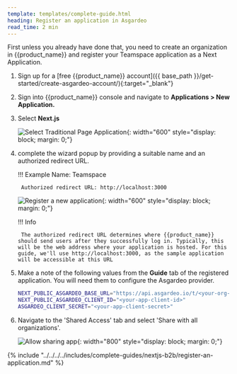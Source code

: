 ```yaml
---
template: templates/complete-guide.html
heading: Register an application in Asgardeo
read_time: 2 min
---
```


First unless you already have done that, you need to create an organization in {{product_name}} and register your Teamspace application as a Next Application.

1. Sign up for a [free {{product_name}} account]({{ base_path }}/get-started/create-asgardeo-account/){:target="_blank"}
2. Sign into {{product_name}} console and navigate to **Applications > New Application.**
3. Select **Next.js**

    ![Select Traditional Page Application]({{base_path}}/assets/img/complete-guides/nextjs-b2b/image3.png){: width="600" style="display: block; margin: 0;"}  

4. complete the wizard popup by providing a suitable name and an authorized redirect URL.

    !!! Example
        Name: Teamspace

        Authorized redirect URL: http://localhost:3000

    ![Register a new application]({{base_path}}/assets/img/complete-guides/nextjs-b2b/image4.png){: width="600" style="display: block; margin: 0;"}

    !!! Info

        The authorized redirect URL determines where {{product_name}} should send users after they successfully log in. Typically, this will be the web address where your application is hosted. For this guide, we'll use http://localhost:3000, as the sample application will be accessible at this URL

5. Make a note of the following values from the **Guide** tab of the registered application. You will need them to configure the Asgardeo provider.

    ```bash
    NEXT_PUBLIC_ASGARDEO_BASE_URL="https://api.asgardeo.io/t/<your-org-name>"
    NEXT_PUBLIC_ASGARDEO_CLIENT_ID="<your-app-client-id>"
    ASGARDEO_CLIENT_SECRET="<your-app-client-secret>"
    ```

6. Navigate to the 'Shared Access' tab and select 'Share with all organizations'.

    ![Allow sharing app]({{base_path}}/assets/img/complete-guides/nextjs-b2b/image5.png){: width="800" style="display: block; margin: 0;"}

{% include "../../../../includes/complete-guides/nextjs-b2b/register-an-application.md" %}
